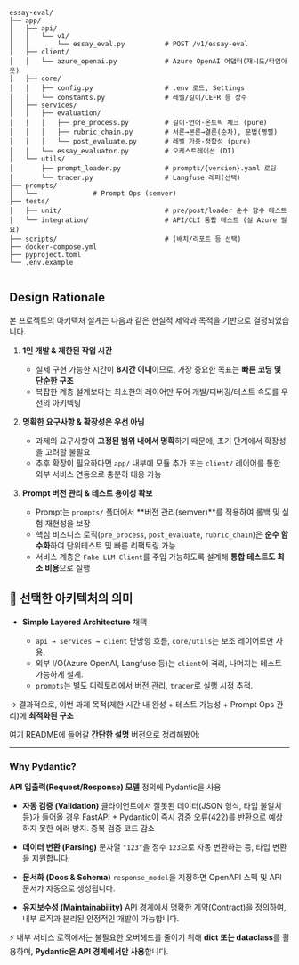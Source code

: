 





```
essay-eval/
├── app/
│   ├── api/
│   │   └── v1/
│   │       └── essay_eval.py          # POST /v1/essay-eval
│   ├── client/
│   │   └── azure_openai.py            # Azure OpenAI 어댑터(재시도/타임아웃)
│   ├── core/
│   │   ├── config.py                  # .env 로드, Settings
│   │   └── constants.py               # 레벨/길이/CEFR 등 상수
│   ├── services/
│   │   ├── evaluation/
│   │   │   ├── pre_process.py         # 길이·언어·온토픽 체크 (pure)
│   │   │   ├── rubric_chain.py        # 서론→본론→결론(순차), 문법(병렬)
│   │   │   └── post_evaluate.py       # 레벨 가중·정합성 (pure)
│   │   └── essay_evaluator.py         # 오케스트레이션 (DI)
│   └── utils/
│       ├── prompt_loader.py           # prompts/{version}.yaml 로딩
│       └── tracer.py                  # Langfuse 래퍼(선택)
├── prompts/
│   └──              # Prompt Ops (semver)
├── tests/
│   ├── unit/                          # pre/post/loader 순수 함수 테스트
│   └── integration/                   # API/CLI 통합 테스트 (실 Azure 필요)
├── scripts/                           # (배치/리포트 등 선택)
├── docker-compose.yml
├── pyproject.toml
└── .env.example


```

## Design Rationale

본 프로젝트의 아키텍처 설계는 다음과 같은 현실적 제약과 목적을 기반으로 결정되었습니다.

1. **1인 개발 & 제한된 작업 시간**

   * 실제 구현 가능한 시간이 **8시간 이내**이므로, 가장 중요한 목표는 **빠른 코딩 및 단순한 구조**
   * 복잡한 계층 설계보다는 최소한의 레이어만 두어 개발/디버깅/테스트 속도를 우선의 아키텍팅

2. **명확한 요구사항 & 확장성은 우선 아님**

   * 과제의 요구사항이 **고정된 범위 내에서 명확**하기 때문에, 초기 단계에서 확장성을 고려할 불필요
   * 추후 확장이 필요하다면 `app/` 내부에 모듈 추가 또는 `client/` 레이어를 통한 외부 서비스 연동으로 충분히 대응 가능

3. **Prompt 버전 관리 & 테스트 용이성 확보**

   * Prompt는 `prompts/` 폴더에서 **버전 관리(semver)**를 적용하여 롤백 및 실험 재현성을 보장
   * 핵심 비즈니스 로직(`pre_process`, `post_evaluate`, `rubric_chain`)은 **순수 함수화**하여 단위테스트 및 빠른 리팩토링 가능 
   * 서비스 계층은 `Fake LLM Client`를 주입 가능하도록 설계해 **통합 테스트도 최소 비용**으로 실행



## 🔑 선택한 아키텍처의 의미

* **Simple Layered Architecture** 채택

  * `api → services → client` 단방향 흐름, `core/utils`는 보조 레이어로만 사용.
  * 외부 I/O(Azure OpenAI, Langfuse 등)는 `client`에 격리, 나머지는 테스트 가능하게 설계.
  * `prompts`는 별도 디렉토리에서 버전 관리, `tracer`로 실행 시점 추적.

→ 결과적으로, 이번 과제 목적(제한 시간 내 완성 + 테스트 가능성 + Prompt Ops 관리)에 **최적화된 구조**



여기 README에 들어갈 **간단한 설명** 버전으로 정리해봤어:

---

### Why Pydantic?

**API 입출력(Request/Response) 모델** 정의에 Pydantic을 사용

* **자동 검증 (Validation)**
  클라이언트에서 잘못된 데이터(JSON 형식, 타입 불일치 등)가 들어올 경우 FastAPI + Pydantic이 즉시 검증 오류(422)를 반환으로 예상하지 못한 에러 방지. 중복 검증 코드 감소

* **데이터 변환 (Parsing)**
  문자열 `"123"`을 정수 `123`으로 자동 변환하는 등, 타입 변환을 지원합니다.

* **문서화 (Docs & Schema)**
  `response_model`을 지정하면 OpenAPI 스펙 및 API 문서가 자동으로 생성됩니다.

* **유지보수성 (Maintainability)**
  API 경계에서 명확한 계약(Contract)을 정의하여, 내부 로직과 분리된 안정적인 개발이 가능합니다.

⚡ 내부 서비스 로직에서는 불필요한 오버헤드를 줄이기 위해 **dict 또는 dataclass**를 활용하며, **Pydantic은 API 경계에서만 사용**합니다.
